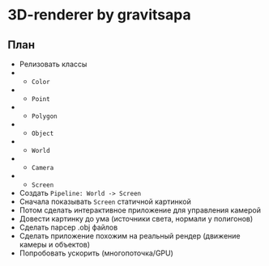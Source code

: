 # 3D-renderer by gravitsapa

## План

* Релизовать классы 
* * `Color`
* * `Point`
* * `Polygon`
* * `Object`
* * `World`
* * `Camera`
* * `Screen`
* Создать `Pipeline: World -> Screen`
* Сначала показывать `Screen` статичной картинкой
* Потом сделать интерактивное приложение для управления камерой
* Довести картинку до ума (источники света, нормали у полигонов)
* Сделать парсер .obj файлов
* Сделать приложение похожим на реальный рендер (движение камеры и объектов)
* Попробовать ускорить (многопоточка/GPU)

